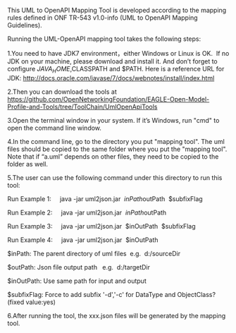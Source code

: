 This UML to OpenAPI Mapping Tool is developed according to the mapping rules defined in ONF TR-543 v1.0-info (UML to OpenAPI Mapping Guidelines).

Running the UML-OpenAPI mapping tool takes the following steps:

1.You need to have JDK7 environment，either Windows or Linux is OK.  If no JDK on your machine, please download and install it. And don’t forget to configure $JAVA_HOME,$CLASSPATH and $PATH. Here is a reference URL for JDK: http://docs.oracle.com/javase/7/docs/webnotes/install/index.html

2.Then you can download the tools at https://github.com/OpenNetworkingFoundation/EAGLE-Open-Model-Profile-and-Tools/tree/ToolChain/UmlOpenApiTools

3.Open the terminal window in your system. If it’s Windows, run "cmd" to open the command line window.

4.In the command line, go to the directory you put "mapping tool". The uml files should be copied to the same folder where you put the "mapping tool". Note that if “a.uml” depends on other files, they need to be copied to the folder as well.

5.The user can use the following command under this directory to run this tool:   

Run Example 1:     java -jar uml2json.jar  $inPath     $outPath  $subfixFlag

Run Example 2:     java -jar uml2json.jar  $inPath     $outPath

Run Example 3:     java -jar uml2json.jar  $inOutPath  $subfixFlag

Run Example 4:     java -jar uml2json.jar  $inOutPath

$inPath: The parent directory of uml files  e.g.  d:/sourceDir     

$outPath: Json file output path   e.g.  d:/targetDir

$inOutPath: Use same path for input and output 

$subfixFlag: Force to add subfix '-d','-c' for DataType and ObjectClass?  (fixed value:yes)

6.After running the tool, the xxx.json files will be generated by the mapping tool.
